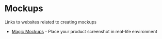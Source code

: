 # Mockups

Links to websites related to creating mockups

* [Magic Mockups](http://magicmockups.com/) - Place your product screenshot in real-life environment